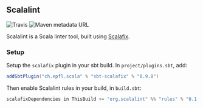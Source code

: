 ## Scalalint

![Travis](https://img.shields.io/travis/pdalpra/scalalint) ![Maven metadata URL](https://img.shields.io/maven-metadata/v?label=maven%20central&metadataUrl=http%3A%2F%2Fcentral.maven.org%2Fmaven2%2Forg%2Fscalalint%2Frules_2.12%2Fmaven-metadata.xml)

Scalalint is a Scala linter tool, built using [Scalafix](https://scalacenter.github.io/scalafix/).

### Setup

Setup the `scalafix` plugin in your sbt build. In `project/plugins.sbt`, add:
```sbt
addSbtPlugin("ch.epfl.scala" % "sbt-scalafix" % "0.9.8")
```

Then enable Scalalint rules in your build, in `build.sbt`:

```sbt
scalafixDependencies in ThisBuild += "org.scalalint" %% "rules" % "0.1.0"
```